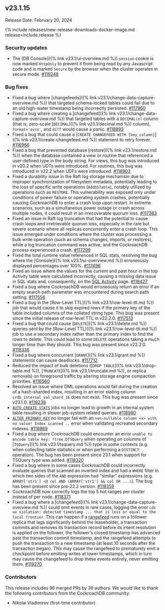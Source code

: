 ## v23.1.15

Release Date: February 20, 2024

{% include releases/new-release-downloads-docker-image.md release=include.release %}

<h3 id="v23-1-15-security-updates">Security updates</h3>

- The [DB Console]({% link v23.1/ui-overview.md %}) `session` cookie is now marked `HttpOnly` to prevent it from being read by any Javascript code and is marked `Secure` by the browser when the cluster operates in secure mode. [#119248][#119248]

<h3 id="v23-1-15-bug-fixes">Bug fixes</h3>

- Fixed a bug where [changefeeds]({% link v23.1/change-data-capture-overview.md %}) that targeted schema-locked tables could fail due to an old high-water timestamp being incorrectly persisted. [#117960][#117960]
- Fixed a bug where creating a [changefeed]({% link v23.1/change-data-capture-overview.md %}) that targeted tables with a `DECIMAL(n)` column (that is, zero-scale [`DECIMAL`]({% link v23.1/decimal.md %}) column), `format='avro'`, and `diff` would cause a panic. [#118893][#118893]
- Fixed a bug that could cause a [`CREATE CHANGEFEED WITH {key_column}`]({% link v23.1/create-changefeed.md %}) statement to retry forever. [#116966][#116966]
- Fixed a bug that prevented database [restore]({% link v23.1/restore.md %}) when the database contained a view or routine that referenced a user-defined type in the body string. For views, this bug was introduced in v20.2 when UDTs were introduced. For routines, this bug was introduced in v22.2 when UDFs were introduced. [#116903][#116903]
- Fixed a durability issue in the Raft log storage mechanism due to improper synchronization of filesystem metadata, potentially leading to the loss of specific write operations (`AddSSTable`), notably utilized by operations such as `RESTORE`. This vulnerability was exposed only under conditions of power failure or operating system crashes, potentially causing CockroachDB to enter a crash loop upon restart. In extreme scenarios, such as a simultaneous power outage or crash across multiple nodes, it could result in an irrecoverable quorum loss. [#117383][#117383]
- Fixed an issue in Raft log truncation that had the potential to cause crash loops and irretrievable quorum loss, especially in the rare but severe scenario where all replicas concurrently enter a crash loop. This issue emerged under conditions where the cluster was processing a bulk write operation (such as schema changes, imports, or restores), while a log truncation command was active, and the CockroachDB process experienced a crash. [#117299][#117299]
- Fixed the total runtime value referenced in SQL stats, resolving the bug where the [Console]({% link v23.1/ui-overview.md %}) erroneously displayed percentages over 100%. [#117496][#117496]
- Fixed an issue where the values for the current and past hour in the top Activity table were calculated incorrectly, causing a missing data issue in SQL stats and, consequently, on the [SQL Activity](https://www.cockroachlabs.com/docs/v23.1/ui-overview#sql-activity) page. [#118427][#118427]
- Fixed a bug where CockroachDB would erroneously return an error if an empty search path parameter was encountered during search path setting. [#117556][#117556]
- Fixed a bug in the [Row-Level TTL]({% link v23.1/row-level-ttl.md %}) job that would cause it to skip expired rows if the primary key of the table included columns of the collated string type. This bug was present since the initial release of row-level TTL in v22.2.0. [#117513][#117513]
- Fixed a bug that could cause [`DELETE`]({% link v23.1/delete.md %}) queries sent by the [Row-Level TTL]({% link v23.1/row-level-ttl.md %}) job to use a secondary index rather than the primary index to find the rows to delete. This could lead to some `DELETE` operations taking a much longer time than they should. This bug was present since v22.2.0. [#118336][#118336]
- Fixed a bug where concurrent [`GRANT`]({% link v23.1/grant.md %}) statements can cause deadlocks. [#117712][#117712]
- Reduced the impact of bulk deletions ([`DROP TABLE`]({% link v23.1/drop-table.md %}), [`TRUNCATE`]({% link v23.1/truncate.md %}), or replica removals) on foreground traffic by altering storage engine compaction priorities. [#116560][#116560]
- Resolved an issue where DML operations would fail during the creation of a hash-sharded index, resulting in an error stating column `crdb_internal_val_shard_16` does not exist. This bug was present since v23.1.0. [#118238][#118238]
- [`AUTO CREATE STATS`](https://www.cockroachlabs.com/docs/v23.1/show-jobs#show-automatic-jobs) jobs no longer lead to growth in an internal system table resulting in slower job-system related queries. [#118980][#118980]
- [`ALTER PRIMARY KEY`](https://www.cockroachlabs.com/docs/v23.1/alter-table#alter-primary-key) no longer fail with an `non-nullable column <x> with no value! Index scanned ..` error when validating recreated secondary indexes. [#118969][#118969]
- Fixed a bug where CockroachDB could encounter an error `unable to encode table key: *tree.DTSQuery` when operating on columns of [`TSQuery`]({% link v23.1/tsquery.md %}) type in some contexts (e.g. when collecting table statistics or when performing a `DISTINCT` operation). The bug has been present since 23.1 when support for TSQuery type was added. [#118320][#118320]
- Fixed a bug where in some cases CockroachDB could incorrectly evaluate queries that scanned an inverted index and had a `WHERE` filter in which two sides of the `AND` expression had "similar" expressions (e.g. `ARRAY['str1'] <@ col AND (ARRAY['str1'] && col OR ...)`). The bug has been present since pre-22.2 version. [#118359][#118359]
- CockroachDB now correctly logs the top 5 hot ranges per cluster instead of per node. [#118371][#118371]
- Fixed a bug where a [changefeed]({% link v23.1/change-data-capture-overview.md %}) could omit events in rare cases, logging the error `cdc ux violation: detected timestamp ... that is less or equal to the local frontier`. This can happen if a [rangefeed](https://www.cockroachlabs.com/docs/v23.1/create-and-configure-changefeeds#enable-rangefeeds) runs on a follower replica that lags significantly behind the leaseholder, a transaction commits and removes its transaction record before its intent resolution is applied on the follower, the follower's closed timestamp has advanced past the transaction commit timestamp, and the rangefeed attempts to push the transaction to a new timestamp (at least 10 seconds after the transaction began). This may cause the rangefeed to prematurely emit a checkpoint before emitting writes at lower timestamps, which in turn may cause the changefeed to drop these events entirely, never emitting them. [#119270][#119270]

<div class="release-note-contributors" markdown="1">

<h3 id="v23-1-15-contributors">Contributors</h3>

This release includes 96 merged PRs by 39 authors.
We would like to thank the following contributors from the CockroachDB community:

- Nikolai Vladimirov (first-time contributor)

</div>

[#116560]: https://github.com/cockroachdb/cockroach/pull/116560
[#116903]: https://github.com/cockroachdb/cockroach/pull/116903
[#116966]: https://github.com/cockroachdb/cockroach/pull/116966
[#117299]: https://github.com/cockroachdb/cockroach/pull/117299
[#117383]: https://github.com/cockroachdb/cockroach/pull/117383
[#117496]: https://github.com/cockroachdb/cockroach/pull/117496
[#117513]: https://github.com/cockroachdb/cockroach/pull/117513
[#117556]: https://github.com/cockroachdb/cockroach/pull/117556
[#117712]: https://github.com/cockroachdb/cockroach/pull/117712
[#117742]: https://github.com/cockroachdb/cockroach/pull/117742
[#117960]: https://github.com/cockroachdb/cockroach/pull/117960
[#118141]: https://github.com/cockroachdb/cockroach/pull/118141
[#118238]: https://github.com/cockroachdb/cockroach/pull/118238
[#118320]: https://github.com/cockroachdb/cockroach/pull/118320
[#118336]: https://github.com/cockroachdb/cockroach/pull/118336
[#118359]: https://github.com/cockroachdb/cockroach/pull/118359
[#118371]: https://github.com/cockroachdb/cockroach/pull/118371
[#118427]: https://github.com/cockroachdb/cockroach/pull/118427
[#118564]: https://github.com/cockroachdb/cockroach/pull/118564
[#118590]: https://github.com/cockroachdb/cockroach/pull/118590
[#118893]: https://github.com/cockroachdb/cockroach/pull/118893
[#118919]: https://github.com/cockroachdb/cockroach/pull/118919
[#118969]: https://github.com/cockroachdb/cockroach/pull/118969
[#118980]: https://github.com/cockroachdb/cockroach/pull/118980
[#119248]: https://github.com/cockroachdb/cockroach/pull/119248
[#119270]: https://github.com/cockroachdb/cockroach/pull/119270
[566a30300]: https://github.com/cockroachdb/cockroach/commit/566a30300
[7667710a0]: https://github.com/cockroachdb/cockroach/commit/7667710a0
[ce971160e]: https://github.com/cockroachdb/cockroach/commit/ce971160e
